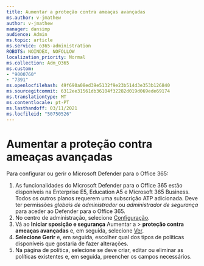 ```yaml
---
title: Aumentar a proteção contra ameaças avançadas
ms.author: v-jmathew
author: v-jmathew
manager: dansimp
audience: Admin
ms.topic: article
ms.service: o365-administration
ROBOTS: NOINDEX, NOFOLLOW
localization_priority: Normal
ms.collection: Adm_O365
ms.custom:
- "9000760"
- "7391"
ms.openlocfilehash: 49f690a08ed39e5132f9e23b514d3e353b126840
ms.sourcegitcommit: 6312ee31561db36104f32282d019d069ede69174
ms.translationtype: MT
ms.contentlocale: pt-PT
ms.lasthandoff: 03/11/2021
ms.locfileid: "50750526"
---
```

# <a name="increase-protection-from-advanced-threats"></a>Aumentar a proteção contra ameaças avançadas

Para configurar ou gerir o Microsoft Defender para o Office 365:

1. As funcionalidades do Microsoft Defender para o Office 365 estão disponíveis na Enterprise E5, Education A5 e Microsoft 365 Business. Todos os outros planos requerem uma subscrição ATP adicionada. Deve ter permissões *globais de administrador* ou *administrador de segurança* para aceder ao Defender para o Office 365.
2. No centro de administração, selecione [Configuração](https://go.microsoft.com/fwlink/p/?linkid=2075721).
3. Vá ao **Iniciar sposição e segurança** Aumentar a  >  **proteção contra ameaças avançadas** e, em seguida, selecione [Ver](https://go.microsoft.com/fwlink/?linkid=2109302).
4. **Selecione Gerir** e, em seguida, escolher qual dos tipos de políticas disponíveis que gostaria de fazer alterações.
5. Na página de política, selecione se deve criar, editar ou eliminar as políticas existentes e, em seguida, preencher os campos necessários.
